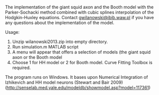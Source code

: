 The implementation of the giant squid axon and the Booth model with
the Parker-Sochacki method combined with cubic splines interpolation
of the Hodgkin-Huxley equations. Contact gwilanowski@ibib.waw.pl if
you have any questions about the implementation of the model.

Usage:
1. Unzip wilanowski2013.zip into empty directory.
2. Run simulation.m MATLAB script
3. A menu will appear that offers a selection of models (the giant
squid axon or the Booth model
4. Choose 1 for HH model or 2 for Booth model. Curve Fitting Toolbox is required.

The program runs on Windows. It bases upon 
Numerical Integration of Izhikevich and HH model neurons (Stewart and Bair 2009)
(http://senselab.med.yale.edu/modeldb/showmodel.asp?model=117361)
